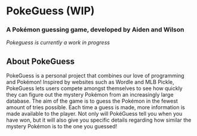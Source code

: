 # PokeGuess (WIP)
### A Pokémon guessing game, developed by Aiden and Wilson

*Pokeguess is currently a work in progress*

## About PokeGuess
PokeGuess is a personal project that combines our love of programming and Pokémon! Inspired by websites such as Wordle and MLB Pickle, PokeGuess lets users compete amongst themselves to see how quickly they can figure out the mystery Pokémon from an increasingly large database. The aim of the game is to guess the Pokémon in the fewest amount of tries possible. Each time a guess is made, more information is made available to the player. Not only will PokéGuess tell you when you have won, but it will also give you specific details regarding how similar the mystery Pokémon is to the one you guessed!
